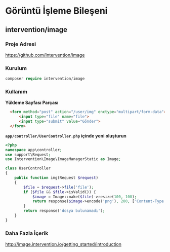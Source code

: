 # Görüntü İşleme Bileşeni

## intervention/image

### Proje Adresi

https://github.com/Intervention/image

### Kurulum

```php
composer require intervention/image
```

### Kullanım

**Yükleme Sayfası Parçası**

```html
  <form method="post" action="/user/img" enctype="multipart/form-data">
      <input type="file" name="file">
      <input type="submit" value="Gönder">
  </form>
```

**`app/controller/UserController.php` içinde yeni oluşturun**

```php
<?php
namespace app\controller;
use support\Request;
use Intervention\Image\ImageManagerStatic as Image;

class UserController
{
    public function img(Request $request)
    {
        $file = $request->file('file');
        if ($file && $file->isValid()) {
            $image = Image::make($file)->resize(100, 100);
            return response($image->encode('png'), 200, ['Content-Type' => 'image/png']);
        }
        return response('dosya bulunamadı');
    }
}
```

### Daha Fazla İçerik

http://image.intervention.io/getting_started/introduction
